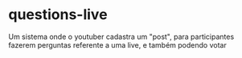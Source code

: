 # questions-live
Um sistema onde o youtuber cadastra um "post", para participantes fazerem perguntas referente a uma live, e também podendo votar
